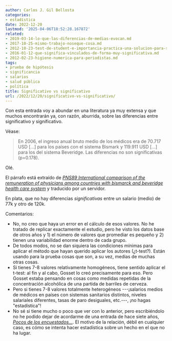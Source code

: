 ```yaml
---
author: Carlos J. Gil Bellosta
categories:
- estadística
date: 2022-12-20
lastmod: '2025-04-06T18:52:28.167872'
related:
- 2019-03-14-lo-que-las-diferencias-de-medias-evocan.md
- 2017-10-25-mismo-trabajo-noseque-cosa.md
- 2012-10-23-test-de-student-e-importancia-practica-una-solucion-para-su-discusion.md
- 2016-01-12-que-significa-vinculados-de-forma-muy-significativa.md
- 2012-02-23-higiene-numerica-para-periodistas.md
tags:
- prueba de hipótesis
- significancia
- salarios
- salud pública
- política
title: Significativo vs significativo
url: /2022/12/20/significativo-vs-significativo/
---
```


Con esta entrada voy a abundar en una literatura ya muy extensa y que muchos encontrarán ya, con razón, aburrida, sobre las diferencias entre significativo y significativo.

Véase:

> En 2006, el ingreso anual bruto medio de los médicos era de 70.717 USD [...] para los países con el sistema Bismark y 119.911 USD [...] para los del sistema Beveridge. Las diferencias no son significativas (p=0.178).

Olé.

El párrafo está extraído de [_PNS89 International comparison of the remuneration of physicians among countries with bismarck and beveridge health care system_](https://doi.org/10.1016/j.jval.2019.04.1448) y traducido por un servidor.

En plata, que no hay diferencias _significativas_ entre un salario (medio) de 77k y otro de 120k.

Comentarios:

- No, no creo que haya un error en el cálculo de esos valores. No he tratado de replicar exactamente el estudio, pero he visto los datos base de otros años y 1) el número de valores que promediar es pequeño y 2) tienen una variabilidad enorme dentro de cada grupo.
- De todos modos, no se dan siquiera las condiciones mínimas para aplicar el método que hayan querido aplicar los autores (¿t-test?). Están usando para la prueba cosas que son, a su vez, medias de muchas otras cosas.
- Si tienes 7-8 valores relativamente homogéneos, tiene sentido aplicar el t-test: al fin y al cabo, Gosset lo creó precisamente para eso. Pero Gosset estaba pensando en cosas como medidas repetidas de la concentración alcohólica de una partida de barriles de cerveza.
- Pero si tienes 7-8 valores totalmente heterogéneos ---¡salarios medios de médicos en países con sistemas sanitarios distintos, niveles salariales diferentes, tasas de paro desiguales, etc.---, ¡no hagas "estadística"!
- No sé si tiene mucho o poco que ver con lo anterior, pero escribiéndolo no he podido dejar de acordarme de una entrada de hace siete años, [_Pocos de los encuestados..._](/2015/05/11/pocos-de-los-encuestados/). El motivo de la relación, débil en cualquier caso, es cómo se intenta hacer estadística sobre un hecho en el que no ha lugar.